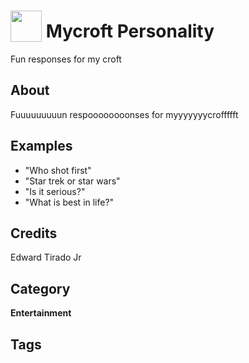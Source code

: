 # <img src="https://raw.githack.com/FortAwesome/Font-Awesome/master/svgs/solid/robot.svg" card_color="#22A7F0" width="50" height="50" style="vertical-align:bottom"/> Mycroft Personality
Fun responses for my croft

## About
Fuuuuuuuuun respoooooooonses for myyyyyyycroffffft

## Examples
* "Who shot first"
* "Star trek or star wars"
* "Is it serious?"
* "What is best in life?"

## Credits
Edward Tirado Jr

## Category
**Entertainment**

## Tags

